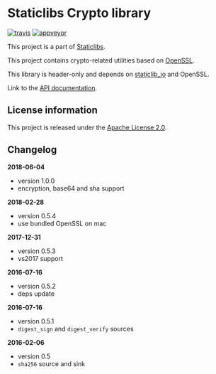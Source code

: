 Staticlibs Crypto library
=========================

[![travis](https://travis-ci.org/staticlibs/staticlib_crypto.svg?branch=master)](https://travis-ci.org/staticlibs/staticlib_crypto)
[![appveyor](https://ci.appveyor.com/api/projects/status/github/staticlibs/staticlib_crypto?svg=true)](https://ci.appveyor.com/project/staticlibs/staticlib-crypto)

This project is a part of [Staticlibs](http://staticlibs.net/).

This project contains crypto-related utilities based on [OpenSSL](https://www.openssl.org/).

This library is header-only and depends on [staticlib_io](https://github.com/staticlibs/staticlib_io.git)
and OpenSSL.

Link to the [API documentation](http://staticlibs.github.io/staticlib_crypto/docs/html/namespacestaticlib_1_1crypto.html).

License information
-------------------

This project is released under the [Apache License 2.0](http://www.apache.org/licenses/LICENSE-2.0).

Changelog
---------

**2018-06-04**

 * version 1.0.0
 * encryption, base64 and sha support

**2018-02-28**

 * version 0.5.4
 * use bundled OpenSSL on mac

**2017-12-31**

 * version 0.5.3
 * vs2017 support

**2016-07-16**
 * version 0.5.2
 * deps update

**2016-07-16**

 * version 0.5.1
 * `digest_sign` and `digest_verify` sources

**2016-02-06**

 * version 0.5
 * `sha256` source and sink
